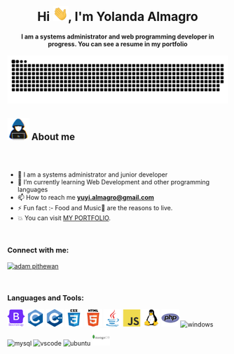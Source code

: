 <div align="center">
<h1 align="center">Hi <img width="35" src="https://github.com/YolsAlm/YolsAlm/blob/main/waving.gif">, I'm Yolanda Almagro</h1>
<h4 align="center">I am a systems administrator and web programming developer in progress. You can see a resume in my portfolio</h4>
</div>

<div align="center">
  <a href="https://github.com/YolsAlm/">
  <img  src="https://github.com/YolsAlm/YolsAlm/blob/main/grid-snake.svg"
       alt="snake" /></a>
</div>

## <picture><img src = "https://github.com/YolsAlm/YolsAlm/blob/main/about_me.gif" width = 50px></picture> About me

<br><br>

- :school: I am a systems administrator and junior developer
- 🌱 I’m currently learning Web Development and other programming languages
- 📫 How to reach me **yuyi.almagro@gmail.com**
- ⚡ Fun fact :- Food and Music🎵 are the reasons to live.
- :boom: You can visit [MY PORTFOLIO](https://github.com/YolsAlm/portfolio).
<br>

<h3 align="left">Connect with me:</h3>
<p align="left">
  <a href="https://www.linkedin.com/in/yolanda-almagro-480a381ba/" target="_blank"><img align="center"
      src="https://raw.githubusercontent.com/rahuldkjain/github-profile-readme-generator/master/src/images/icons/Social/linked-in-alt.svg"
      alt="adam pithewan" height="30" width="40" /></a>
</p>

<br>

<h3 align="left">Languages and Tools:</h3>
<p align="left"> 
  <img src="https://raw.githubusercontent.com/devicons/devicon/master/icons/bootstrap/bootstrap-plain-wordmark.svg"alt="bootstrap" width="40" height="40" />
  <img src="https://raw.githubusercontent.com/devicons/devicon/master/icons/c/c-original.svg"alt="c" width="40" height="40" /> 
  <img src="https://raw.githubusercontent.com/devicons/devicon/master/icons/cplusplus/cplusplus-original.svg"alt="cplusplus" width="40" height="40" />  
  <img src="https://raw.githubusercontent.com/devicons/devicon/master/icons/css3/css3-original-wordmark.svg" alt="css3"width="40" height="40" />  
  <img src="https://raw.githubusercontent.com/devicons/devicon/master/icons/html5/html5-original-wordmark.svg"alt="html5" width="40" height="40" />
  <img src="https://raw.githubusercontent.com/devicons/devicon/master/icons/java/java-original.svg" alt="java" width="40"height="40" /> </a> 
  <img src="https://raw.githubusercontent.com/devicons/devicon/master/icons/javascript/javascript-original.svg"alt="javascript" width="40" height="40" />  
  <img src="https://raw.githubusercontent.com/devicons/devicon/master/icons/linux/linux-original.svg" alt="linux" width="40" height="40"/> </a> 
  <img src="https://raw.githubusercontent.com/devicons/devicon/master/icons/php/php-original.svg" alt="php" width="40" height="40"/> </a> 
  <img src="https://user-images.githubusercontent.com/59575502/127427981-bfaa39a1-bce1-4f63-85c4-f61f14f39f46.png" alt="windows" width="40" height="40" />
  <img src="https://user-images.githubusercontent.com/59575502/127428630-7563c6a0-4ce4-4b21-9473-b7c2b149f3c4.png" alt="mysql" width="40" height="40" />
  <img src="https://user-images.githubusercontent.com/59575502/127427980-4b5ba4cf-daee-474f-a500-872181ccc470.png" alt="vscode" width="40" height="40" />
  <img src="https://user-images.githubusercontent.com/59575502/127427977-74d3fe09-d1c3-447a-9446-b28aae6df5cb.png" alt="ubuntu" width="40" height="40" />
  <img src="https://raw.githubusercontent.com/github/explore/master/topics/mongodb/mongodb.png" alt="MongoDB" width="40" height="40" />


<br>

